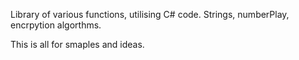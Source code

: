 Library of various functions, utilising C# code.
Strings, numberPlay, encrpytion algorthms.

This is all for smaples and ideas.
